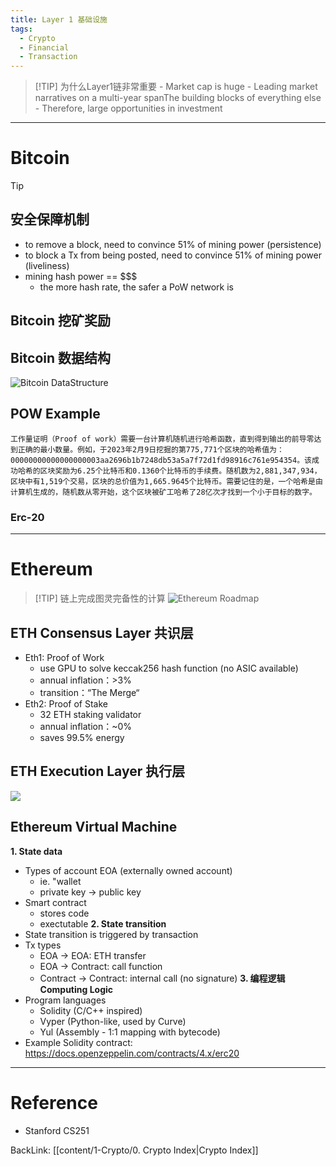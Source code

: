 ```yaml
---
title: Layer 1 基础设施
tags:
  - Crypto
  - Financial
  - Transaction
---
```

> [!TIP] 为什么Layer1链非常重要
	- Market cap is huge
	- Leading market narratives on a multi-year spanThe building blocks of everything else
	- Therefore, large opportunities in investment

---
# Bitcoin
> [!TIP] 
## 安全保障机制
* to remove a block, need to convince 51% of mining power (persistence)
* to block a Tx from being posted, need to convince 51% of mining power (liveliness)
* mining hash power == \$\$\$
	* the more hash rate, the safer a PoW network is
## Bitcoin 挖矿奖励
## Bitcoin 数据结构
![Bitcoin DataStructure](1685841363913.png)
## POW Example
	工作量证明（Proof of work）需要一台计算机随机进行哈希函数，直到得到输出的前导零达到正确的最小数量。例如，于2023年2月9日挖掘的第775,771个区块的哈希值为：00000000000000000003aa2696b1b7248db53a5a7f72d1fd98916c761e954354。该成功哈希的区块奖励为6.25个比特币和0.1360个比特币的手续费。随机数为2,881,347,934，区块中有1,519个交易，区块的总价值为1,665.9645个比特币。需要记住的是，一个哈希是由计算机生成的，随机数从零开始，这个区块被矿工哈希了28亿次才找到一个小于目标的数字。
### Erc-20
---
# Ethereum
> [!TIP] 链上完成图灵完备性的计算
![Ethereum Roadmap](Pasted%20image%2020230604092200.png)

## ETH Consensus Layer 共识层

- Eth1: Proof of Work
	- use GPU to solve keccak256 hash function (no ASIC available)
	- annual inflation：>3%
	- transition：“The Merge“
-  Eth2: Proof of Stake
	- 32 ETH staking validator
	- annual inflation：~0%
	- saves 99.5% energy
## ETH Execution Layer 执行层
![](Pasted%20image%2020230604093654.png)

## Ethereum Virtual Machine
**1. State data**
- Types of account EOA (externally owned account)
	- ie. "wallet
	- private key -> public key
- Smart contract
	- stores code
	- exectutable
**2. State transition**
- State transition is triggered by transaction
- Tx types
	- EOA -> EOA: ETH transfer
	- EOA -> Contract: call function
	- Contract -> Contract: internal call (no signature) 
**3. 编程逻辑 Computing Logic**
- Program languages
	- Solidity (C/C++ inspired)
	- Vyper (Python-like, used by Curve)
	- Yul (Assembly - 1:1 mapping with bytecode)
- Example Solidity contract: https://docs.openzeppelin.com/contracts/4.x/erc20











---
# Reference
- Stanford CS251

BackLink: [[content/1-Crypto/0. Crypto Index|Crypto Index]]